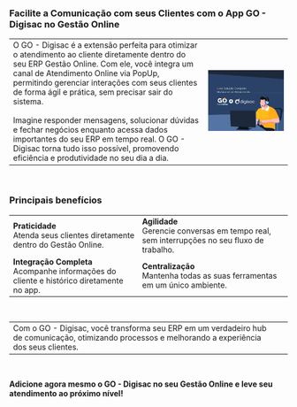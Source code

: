 ### Facilite a Comunicação com seus Clientes com o App GO - Digisac no Gestão Online

| | |
|-|-|
|O GO - Digisac é a extensão perfeita para otimizar o atendimento ao cliente diretamente dentro do seu ERP Gestão Online. Com ele, você integra um canal de Atendimento Online via PopUp, permitindo gerenciar interações com seus clientes de forma ágil e prática, sem precisar sair do sistema.<br><br>Imagine responder mensagens, solucionar dúvidas e fechar negócios enquanto acessa dados importantes do seu ERP em tempo real. O GO - Digisac torna tudo isso possível, promovendo eficiência e produtividade no seu dia a dia. |![](https://github.com/Gestao-Online/public-docs/blob/ecb073ad8f8f12942363899434d7e3fad3034bf0/erp-v2/marketplace/extensions/me.digisac.gestao-online.chat/assets/extensao_digisaca_chat_01.png?raw=true) |

<br>

### Principais benefícios

| | |
|-|-|
|**Praticidade**<br>Atenda seus clientes diretamente dentro do Gestão Online. |**Agilidade**<br>Gerencie conversas em tempo real, sem interrupções no seu fluxo de trabalho.|
|**Integração Completa**<br>Acompanhe informações do cliente e histórico diretamente no app.|**Centralização**<br>Mantenha todas as suas ferramentas em um único ambiente.|

<br>

| | |
|-|-|
|Com o GO - Digisac, você transforma seu ERP em um verdadeiro hub de comunicação, otimizando processos e melhorando a experiência dos seus clientes. |![]() |

<br>

**Adicione agora mesmo o GO - Digisac no seu Gestão Online e leve seu atendimento ao próximo nível!**